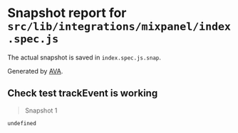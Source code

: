 # Snapshot report for `src/lib/integrations/mixpanel/index.spec.js`

The actual snapshot is saved in `index.spec.js.snap`.

Generated by [AVA](https://avajs.dev).

## Check test trackEvent is working

> Snapshot 1

    undefined
